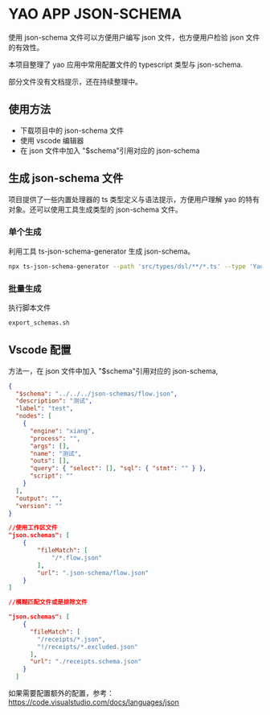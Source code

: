 # YAO APP JSON-SCHEMA

使用 json-schema 文件可以方便用户编写 json 文件，也方便用户检验 json 文件的有效性。

本项目整理了 yao 应用中常用配置文件的 typescript 类型与 json-schema.

部分文件没有文档提示，还在持续整理中。

## 使用方法

- 下载项目中的 json-schema 文件
- 使用 vscode 编辑器
- 在 json 文件中加入 "$schema"引用对应的 json-schema

## 生成 json-schema 文件

项目提供了一些内置处理器的 ts 类型定义与语法提示，方便用户理解 yao 的特有对象。还可以使用工具生成类型的 json-schema 文件。

### 单个生成

利用工具 ts-json-schema-generator 生成 json-schema。

```sh
npx ts-json-schema-generator --path 'src/types/dsl/**/*.ts' --type 'YaoForm.FormDSL' >./json-schemas/yao-form1.json
```

### 批量生成

执行脚本文件

```sh
export_schemas.sh
```

## Vscode 配置

方法一，在 json 文件中加入 "$schema"引用对应的 json-schema,

```json
{
  "$schema": "../../../json-schemas/flow.json",
  "description": "测试",
  "label": "test",
  "nodes": [
    {
      "engine": "xiang",
      "process": "",
      "args": [],
      "name": "测试",
      "outs": [],
      "query": { "select": [], "sql": { "stmt": "" } },
      "script": ""
    }
  ],
  "output": "",
  "version": ""
}
```

```json
//使用工作区文件
"json.schemas": [
    {
        "fileMatch": [
            "/*.flow.json"
        ],
        "url": ".json-schema/flow.json"
    }
]
```

```json
//模糊匹配文件或是排除文件

"json.schemas": [
    {
      "fileMatch": [
        "/receipts/*.json",
        "!/receipts/*.excluded.json"
      ],
      "url": "./receipts.schema.json"
    }
  ]
```

如果需要配置额外的配置，参考：https://code.visualstudio.com/docs/languages/json
